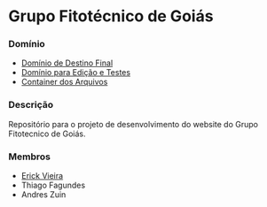 # Grupo Fitotécnico de Goiás
### Domínio
- [Domínio de Destino Final](https://grupotecnicocanagoias.ufg.br)
- [Domínio para Edição e Testes](http://grupo-fitotecnico-go-erick-vieira-s51146.codeanyapp.com)
- [Container dos Arquivos](https://codeanywhere.com/s/l/qAvJnT6DKfAP9ApV0i9BtK3mkZBywOshVo1OmmkGH51ffUoBE37k8l7BsqJHG5HS)
### Descrição
Repositório para o projeto de desenvolvimento do website do Grupo Fitotecnico de Goiás.
### Membros
- [Erick Vieira](github.com/erickvieira)
- Thiago Fagundes
- Andres Zuin
